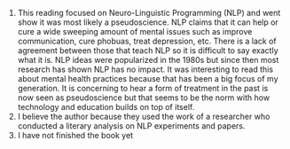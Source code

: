 1. This reading focused on Neuro-Linguistic Programming (NLP) and went show it was most likely a pseudoscience. NLP claims that it can help or cure a wide sweeping amount of mental issues such as improve communication, cure phobuas, treat depression, etc. There is a lack of agreement between those that teach NLP so it is difficult to say exactly what it is. NLP ideas were popularized in the 1980s but since then most research has shown NLP has no impact. It was interesting to read this about mental health practices because that has been a big focus of my generation. It is concerning to hear a form of treatment in the past is now seen as pseudoscience but that seems to be the norm with how technology and education builds on top of itself.
2. I believe the author because they used the work of a researcher who conducted a literary analysis on NLP experiments and papers.
3. I have not finished the book yet